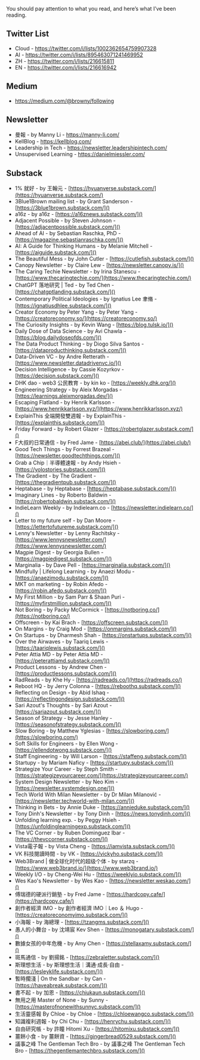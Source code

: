 You should pay attention to what you read, and here’s what I’ve been reading.

## Twitter List

* Cloud - https://twitter.com/i/lists/1002362654759907328
* AI - https://twitter.com/i/lists/895463071241469952
* ZH - https://twitter.com/i/lists/216615811
* EN - https://twitter.com/i/lists/216616942

## Medium

* https://medium.com/@browny/following

## Newsletter

* 曼報 - by Manny Li - https://manny-li.com/
* KellBlog - https://kellblog.com/
* Leadership in Tech - https://newsletter.leadershipintech.com/
* Unsupervised Learning - https://danielmiessler.com/

## Substack

* 1% 就好 - by 王翰元 - [https://hyuanverse.substack.com/](https://hyuanverse.substack.com/)
* 3Blue1Brown mailing list - by Grant Sanderson - [https://3blue1brown.substack.com/]()
* a16z - by a16z - [https://a16znews.substack.com/]()
* Adjacent Possible - by Steven Johnson - [https://adjacentpossible.substack.com/]()
* Ahead of AI - by Sebastian Raschka, PhD - [https://magazine.sebastianraschka.com/]()
* AI: A Guide for Thinking Humans - by Melanie Mitchell - [https://aiguide.substack.com/]()
* The Beautiful Mess - by John Cutler - [https://cutlefish.substack.com/]()
* Canopy Newsletter - by Claire Lew - [https://newsletter.canopy.is/]()
* The Caring Techie Newsletter - by Irina Stanescu - [https://www.thecaringtechie.com/](https://www.thecaringtechie.com/)
* ChatGPT 落地研究 | Ted - by Ted Chen - [https://chatgptlanding.substack.com/]()
* Contemporary Political Ideologies - by Ignatius Lee 聿脩 - [https://ignatiusdhlee.substack.com/]()
* Creator Economy by Peter Yang - by Peter Yang - [https://creatoreconomy.so/](https://creatoreconomy.so/)
* The Curiosity Insights - by Kevin Wang - [https://blog.tulsk.io/]()
* Daily Dose of Data Science - by Avi Chawla - [https://blog.dailydoseofds.com/]()
* The Data Product Thinking - by Diogo Silva Santos - [https://dataproducthinking.substack.com/]()
* Data-Driven VC - by Andre Retterath - [https://www.newsletter.datadrivenvc.io/]()
* Decision Intelligence - by Cassie Kozyrkov - [https://decision.substack.com/]()
* DHK dao - web3 公民教育 - by kin ko - [https://weekly.dhk.org/]()
* Engineering Strategy - by Aleix Morgadas - [https://learnings.aleixmorgadas.dev/]()
* Escaping Flatland - by Henrik Karlsson - [https://www.henrikkarlsson.xyz/](https://www.henrikkarlsson.xyz/)
* ExplainThis 全端開發雙週報 - by ExplainThis - [https://explainthis.substack.com/]()
* Friday Forward - by Robert Glazer - [https://robertglazer.substack.com/]()
* F大叔的日常通信 - by Fred Jame - [https://abei.club/](https://abei.club/)
* Good Tech Things - by Forrest Brazeal - [https://newsletter.goodtechthings.com/]()
* Grab a Chip｜半導體速報 - by Andy Hsieh - [https://yolostories.substack.com/]()
* The Gradient - by The Gradient - [https://thegradientpub.substack.com/]()
* Heptabase - by Heptabase - [https://heptabase.substack.com/]()
* Imaginary Lines - by Roberto Baldwin - [https://robertobaldwin.substack.com/]()
* IndieLearn Weekly - by Indielearn.co - [https://newsletter.indielearn.co/]()
* Letter to my future self - by Dan Moore - [https://lettertofutureme.substack.com/]()
* Lenny's Newsletter - by Lenny Rachitsky - [https://www.lennysnewsletter.com/](https://www.lennysnewsletter.com/)
* Magpie Digest - by Georgia Bullen - [https://magpiedigest.substack.com/]()
* Marginalia - by Dave Pell - [https://marginalia.substack.com/]()
* Mindfully | Lifelong Learning - by Anaezi Modu - [https://anaezimodu.substack.com/]()
* MKT on marketing - by Robin Afedo - [https://robin.afedo.substack.com/]()
* My First Million - by Sam Parr & Shaan Puri - [https://myfirstmillion.substack.com/]()
* Not Boring - by Packy McCormick - [https://notboring.co/](https://notboring.co/)
* Offscreen - by Kai Brach - [https://offscreen.substack.com/]()
* On Margins - by Craig Mod - [https://onmargins.substack.com/]()
* On Startups - by Dharmesh Shah - [https://onstartups.substack.com/]()
* Over the Airwaves - by Taariq Lewis - [https://taariqlewis.substack.com/]()
* Peter Attia MD - by Peter Attia MD - [https://peterattiamd.substack.com/]()
* Product Lessons - by Andrew Chen - [https://productlessons.substack.com/]()
* RadReads - by Khe Hy - [https://radreads.co/](https://radreads.co/)
* Reboot HQ - by Jerry Colonna - [https://reboothq.substack.com/]()
* Reflecting on Design - by Abid Ishaq - [https://reflectingondesign.substack.com/]()
* Sari Azout's Thoughts - by Sari Azout - [https://sariazout.substack.com/]()
* Season of Strategy - by Jesse Hanley - [https://seasonofstrategy.substack.com/]()
* Slow Boring - by Matthew Yglesias - [https://slowboring.com/](https://slowboring.com/)
* Soft Skills for Engineers - by Ellen Wong - [https://ellendotwong.substack.com/]()
* Staff Engineering - by Will Larson - [https://staffeng.substack.com/]()
* Startupy - by Mariam Naficy - [https://startupy.substack.com/]()
* Strategize Your Career - by Steph Smith - [https://strategizeyourcareer.com/](https://strategizeyourcareer.com/)
* System Design Newsletter - by Neo Kim - [https://newsletter.systemdesign.one/]()
* Tech World With Milan Newsletter - by Dr Milan Milanović - [https://newsletter.techworld-with-milan.com/]()
* Thinking in Bets - by Annie Duke - [https://annieduke.substack.com/]()
* Tony Dinh's Newsletter - by Tony Dinh - [https://news.tonydinh.com/]()
* Unfolding learning exp. - by Peggy Hsieh - [https://unfoldinglearningexp.substack.com/]()
* The VC Corner - by Ruben Dominguez Ibar - [https://thevccorner.substack.com/]()
* Vista電子報 - by Vista Cheng - [https://iamvista.substack.com/]()
* VK 科技閱讀時間 - by VK - [https://vickyho.substack.com/]()
* Web3Brand | 做全球化时代的超级个体 - by starzq - [https://www.web3brand.io/](https://www.web3brand.io/)
* Weekly I/O - by Cheng-Wei Hu - [https://weeklyio.substack.com/]()
* Wes Kao's Newsletter - by Wes Kao - [https://newsletter.weskao.com/]()
* 傅瑞德的硬派行銷塾 - by Fred Jame - [https://hardcopy.cafe/](https://hardcopy.cafe/)
* 創作者經濟 IMO - by 創作者經濟 IMO｜Leo ＆ Hugo - [https://creatoreconomyimo.substack.com/]()
* 小海報 - by 海總理 - [https://tzangms.substack.com/]()
* 愚人的小舞台 - by 沈靖宸 Kev Shen - [https://monogatary.substack.com/]()
* 數據女孩的中年危機 - by Amy Chen - [https://stellaxamy.substack.com/]()
* 斑馬通信 - by 劉揚銘 - [https://zebraletter.substack.com/]()
* 斯理想生活 - by 斯理想生活｜溝通·成長·自由 - [https://lesleyklife.substack.com/]()
* 暫時擱淺 | On the Sandbar - by Can - [https://haveabreak.substack.com/]()
* 書不起 - by 加恩 - [https://chiukaun.substack.com/]()
* 無用之用 Master of None - by Sunny - [https://masterofnonewithsunnyc.substack.com/]()
* 生活靈感報 By Chloe - by Chloe - [https://chloewangco.substack.com/]()
* 知識複利週報 - by Chi Chu - [https://henrychu.substack.com/]()
* 自由研究帳 - by 許瞳 Hitomi Xu - [https://hitomixu.substack.com/]()
* 薑餅小食 - by 薑餅資 - [https://gingerbread0529.substack.com/]()
* 議事之峰 The Gentleman Tech Bro - by 議事之峰 The Gentleman Tech Bro - [https://thegentlemantechbro.substack.com/]()
